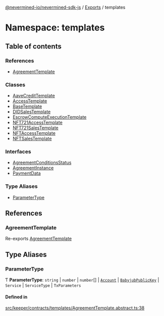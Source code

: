 [@nevermined-io/nevermined-sdk-js](../README.md) / [Exports](../modules.md) / templates

# Namespace: templates

## Table of contents

### References

- [AgreementTemplate](templates.md#agreementtemplate)

### Classes

- [AaveCreditTemplate](../classes/templates.AaveCreditTemplate.md)
- [AccessTemplate](../classes/templates.AccessTemplate.md)
- [BaseTemplate](../classes/templates.BaseTemplate.md)
- [DIDSalesTemplate](../classes/templates.DIDSalesTemplate.md)
- [EscrowComputeExecutionTemplate](../classes/templates.EscrowComputeExecutionTemplate.md)
- [NFT721AccessTemplate](../classes/templates.NFT721AccessTemplate.md)
- [NFT721SalesTemplate](../classes/templates.NFT721SalesTemplate.md)
- [NFTAccessTemplate](../classes/templates.NFTAccessTemplate.md)
- [NFTSalesTemplate](../classes/templates.NFTSalesTemplate.md)

### Interfaces

- [AgreementConditionsStatus](../interfaces/templates.AgreementConditionsStatus.md)
- [AgreementInstance](../interfaces/templates.AgreementInstance.md)
- [PaymentData](../interfaces/templates.PaymentData.md)

### Type Aliases

- [ParameterType](templates.md#parametertype)

## References

### AgreementTemplate

Re-exports [AgreementTemplate](../classes/AgreementTemplate.md)

## Type Aliases

### ParameterType

Ƭ **ParameterType**: `string` \| `number` \| `number`[] \| [`Account`](../classes/Account.md) \| [`BabyjubPublicKey`](../classes/KeyTransfer.BabyjubPublicKey.md) \| `Service` \| `ServiceType` \| `TxParameters`

#### Defined in

[src/keeper/contracts/templates/AgreementTemplate.abstract.ts:38](https://github.com/nevermined-io/sdk-js/blob/310c98f/src/keeper/contracts/templates/AgreementTemplate.abstract.ts#L38)
